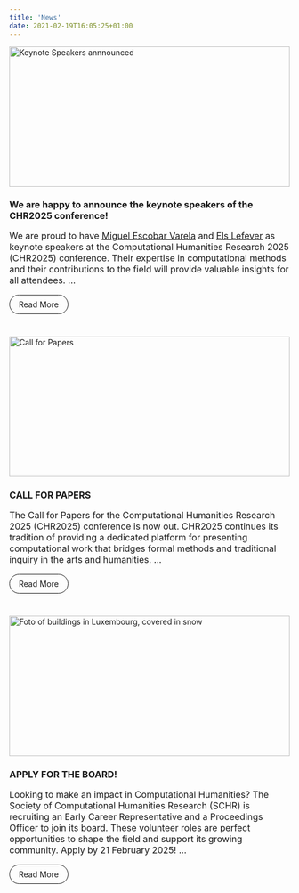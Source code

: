 ```yaml
---
title: 'News'
date: 2021-02-19T16:05:25+01:00
---
```


<style>
    div.news {
        display: grid;
        grid-template-columns: repeat(auto-fill, minmax(min(320px, 100%), 1fr));
        grid-column-gap: 24px;
        grid-row-gap: 24px;
    }
    .announce {
        /*border: 1px solid;*/
        display: flex;
        flex-direction: column;
    }

    .announce .content {
        padding: 0 0rem 1rem 0rem;
        display: flex;
        flex-direction: column;
        flex-grow: 1;
    }

    .announce .content h3 {
        margin-bottom: 0px;
    }
    .announce img {
        width: 100%;
        aspect-ratio: 2/1;
        object-fit: cover;
        object-position: 100% 0;
    }

    p {
        font-size: 1rem;
    }

    .link-button {
        display: inline-block;
        padding: 0.5rem 1rem;
        border: 1px solid;
        border-radius: 24px;
        margin-top: auto;
        align-self: flex-start;
        text-decoration: none !important;
    }
</style>

<div class="news">
    <div class="announce">
        <a href="/news/keynote-speakers"><img src="/images/news/keynote-speakers.jpeg" alt="Keynote Speakers annnounced"></a>
        <div class="content">
            <h3>We are happy to announce the keynote speakers of the CHR2025 conference!</h3>
            <p>
            We are proud to have <a href="https://miguelescobar.com/" target="_blank">Miguel Escobar Varela</a> and <a href="https://research.flw.ugent.be/en/els.lefever" target="_blank">Els Lefever</a> as keynote speakers at the Computational Humanities Research 2025 (CHR2025) conference. Their expertise in computational methods and their contributions to the field will provide valuable insights for all attendees. ...
            </p>
            <a class="link-button" href="/news/keynote-speakers" aria-label="Press to read more">Read More</a>
        </div>
    </div>
    <div class="announce">
        <a href="/cfp"><img src="/images/news/CHR2025-cfp.001.jpeg" alt="Call for Papers"></a>
        <div class="content">
            <h3>CALL FOR PAPERS</h3>
            <p>
The Call for Papers for the Computational Humanities Research 2025 (CHR2025) conference is now out. CHR2025 continues its tradition of providing a dedicated platform for presenting computational work that bridges formal methods and traditional inquiry in the arts and humanities. ...
            </p>
            <a class="link-button" href="/cfp" aria-label="Press to read the Call for Papers">Read More</a>
        </div>
    </div>
    <div class="announce">
        <a href="/news/board-vacancies"><img src="/images/news/board-vacancies.jpg" alt="Foto of buildings in Luxembourg, covered in snow"></a>
        <div class="content">
            <h3>APPLY FOR THE BOARD!</h3>
            <p>
Looking to make an impact in Computational Humanities? The Society of Computational Humanities Research (SCHR) is recruiting an Early Career Representative and a Proceedings Officer to join its board. These volunteer roles are perfect opportunities to shape the field and support its growing community. Apply by 21 February 2025! ...
            </p>
            <a class="link-button" href="/news/board-vacancies" aria-label="Press to read about the two vacancies in the CHR board">Read More</a>
        </div>
    </div>
</div>
